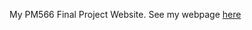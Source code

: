 My PM566 Final Project Website. See my webpage [here](https://cbsc73.github.io/PM566-Final_Project/)
